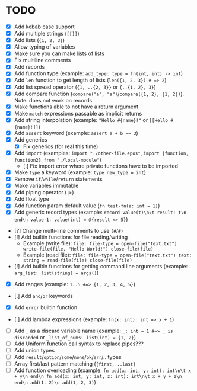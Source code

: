 # TODO

- [x] Add kebab case support
- [x] Add multiple strings (`[[]]`)
- [x] Add lists (`{1, 2, 3}`)
- [x] Allow typing of variables
- [x] Make sure you can make lists of lists
- [x] Fix multiline comments
- [x] Add records
- [x] Add function type (example: `add_type: type = fn(int, int) -> int`)
- [x] Add `len` function to get length of lists (`len({1, 2, 3}) # => 2`)
- [x] Add list spread operator (`{1, ..{2, 3}}` or `{..{1, 2}, 3}`)
- [x] Add compare function (`compare("a", "a")`/`compare({1, 2}, {1, 2})`). Note: does not work on records
- [x] Make functions able to not have a return argument
- [x] Make `match` expressions passable as implicit returns
- [x] Add string interpolation (example: `"Hello #{name}!"` or `[[Hello #{name}!]]`)
- [x] Add `assert` keyword (example: `assert a + b == 3`)
- [x] Add generics
  - [x] Fix generics (for real this time)
- [x] Add `import` (examples: `import "./other-file.epos"`, `import {function, function2} from "./local-module"`)
  - [.] Fix import error where private functions have to be imported
- [x] Make `type` a keyword (example: `type new_type = int`)
- [x] Remove `if`/`while`/`return` statements
- [x] Make variables immutable
- [x] Add piping operator (`|>`)
- [x] Add float type
- [x] Add function param default value (`fn test-fn(a: int = 1)`)
- [x] Add generic record types (example: `record value(t)\n\t result: t\n end\n value-1: value(int) = @{result => 5}`)
- [?] Change multi-line comments to use `(#`/`#)`
- [!] Add builtin functions for file reading/writing
  - Example (write file): `file: file-type = open-file("text.txt")
    write-file(file, "Hello World!")
    close-file(file)`
  - Example (read file): `file: file-type = open-file("text.txt")
    text: string = read-file(file)
    close-file(file)`
- [!] Add builtin functions for getting command line arguments (example: `arg_list: list(string) = args()`)
- [x] Add ranges (example: `1..5 #=> {1, 2, 3, 4, 5}`)
- [.] Add `and`/`or` keywords
- [x] Add `error` builtin function
- [.] Add lambda expressions (example: `fn(x: int): int => x + 1`)
- [ ] Add `_` as a discard variable name (example: `_: int = 1 #=> _ is discarded` or `_list_of_nums: list(int) = {1, 2}`)
- [ ] Add Uniform function call syntax to replace pipes???
- [ ] Add union types
- [ ] Add `result`/`option`/`some`/`none`/`ok`/`err`/.. types
- [ ] Array first/last pattern matching (`{first, ..last}`
- [ ] Add function overloading (example: `fn add(x: int, y: int): int\n\t x + y\n end\n fn add(x: int, y: int, z: int): int\n\t x + y + z\n end\n add(1, 2)\n add(1, 2, 3)`)
